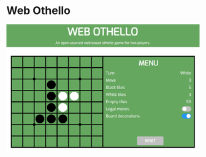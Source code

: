 # Web Othello
![othello.tommyjs.dev](https://github.com/tommyskeff/web-othello/blob/main/assets/preview.png?raw=true)
